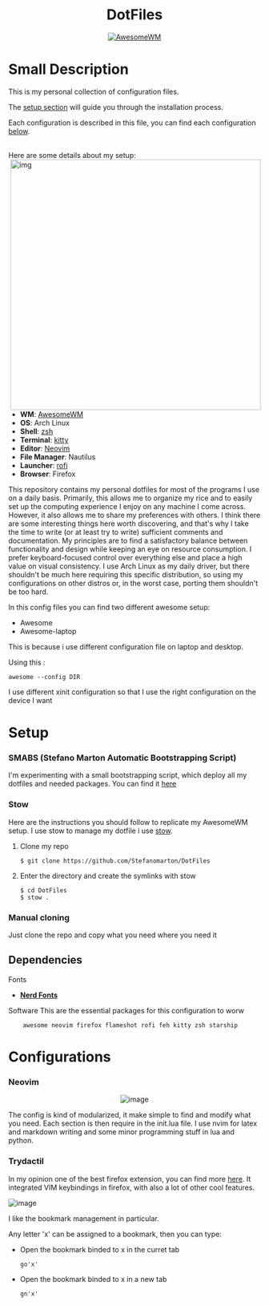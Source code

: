 <div align=center>

# DotFiles
  
[![AwesomeWM](https://img.shields.io/badge/AwesomeWM-git-blue.svg?logo=lua)](https://github.com/awesomeWM/awesome)

</div>

# Small Description

This is my personal collection of configuration files.

The [setup section](#setup) will guide you through the installation process.

Each configuration is described in this file, you can find each configuration [below](#Configurations).

<br> 
Here are some details about my setup:

<img src="https://user-images.githubusercontent.com/80684231/192327751-5584bd54-a99d-495b-a545-e1d627d3bf3a.png" alt="img" align="right" width="500px">



+ **WM**: [AwesomeWM](https://github.com/awesomeWM/awesome/) 
+ **OS**: Arch Linux
+ **Shell**: [zsh](https://wiki.archlinux.org/index.php/Zsh)
+ **Terminal**: [kitty](https://github.com/kovidgoyal/kitty/) 
+ **Editor**: [Neovim](https://github.com/neovim/neovim/) 
+ **File Manager**: Nautilus
+ **Launcher**: [rofi](https://github.com/davatorium/rofi/)
+ **Browser**: Firefox
  
  
This repository contains my personal dotfiles for most of the programs I use on a daily basis. Primarily, this allows me to organize my rice and to easily set up        the computing experience I enjoy on any machine I come across. However, it also allows me to share my preferences with others. I think there are some interesting        things here worth discovering, and that's why I take the time to write (or at least try to write) sufficient comments and documentation.
My principles are to find a satisfactory balance between functionality and design while keeping an eye on resource consumption. I prefer keyboard-focused control over everything else and place a high value on visual consistency. I use Arch Linux as my daily driver, but there shouldn't be much here requiring this specific distribution, so using my configurations on other distros or, in the worst case, porting them shouldn't be too hard.

In this config files you can find two different awesome setup:
+ Awesome 
+ Awesome-laptop

This is because i use different configuration file on laptop and desktop. 

Using this :
      
    awesome --config DIR

I use different xinit configuration so that I use the right configuration on the device I want
 
 
# Setup

### SMABS (Stefano Marton Automatic Bootstrapping Script)
I'm experimenting with a small bootstrapping script, which deploy all my dotfiles and needed packages.
You can find it [here](https://github.com/Stefanomarton/SMABS)

### Stow 
Here are the instructions you should follow to replicate my AwesomeWM setup. 
I use stow to manage my dotfile i use [stow](https://www.gnu.org/software/stow/).

1. Clone my repo
    
       $ git clone https://github.com/Stefanomarton/DotFiles
 
2. Enter the directory and create the symlinks with stow

       $ cd DotFiles 
       $ stow .

### Manual cloning 

Just clone the repo and copy what you need where you need it

## Dependencies
Fonts
+ [**Nerd Fonts**](https://www.nerdfonts.com/font-downloads)

Software
This are the essential packages for this configuration to worw 
          
        awesome neovim firefox flameshot rofi feh kitty zsh starship

# Configurations
### Neovim

<div align=center>
  
![image](https://user-images.githubusercontent.com/80684231/192338331-b0bd3b3b-d508-419c-b350-98a1204bdf30.png)
  
</div>

The config is kind of modularized, it make simple to find and modify what you need. Each section is then require in the init.lua file. 
I use nvim for latex and markdown writing and some minor programming stuff in lua and python.

### Trydactil
In my opinion one of the best firefox extension, you can find more [here](https://github.com/tridactyl/tridactyl). 
It integrated VIM keybindings in firefox, with also a lot of other cool features.

![image](https://user-images.githubusercontent.com/80684231/192339889-6cb1f369-26da-4064-8d56-69285543b995.png)

I like the bookmark management in particular.

Any letter 'x' can be assigned to a bookmark, then you can type:
+ Open the bookmark binded to x in the curret tab
   
      go'x'

+ Open the bookmark binded to x in a new tab

      gn'x' 



